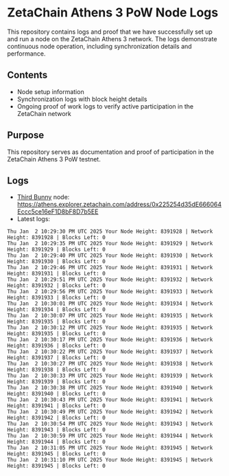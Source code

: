 # ZetaChain Athens 3 PoW Node Logs
This repository contains logs and proof that we have successfully set up and run a node on the ZetaChain Athens 3 network. The logs demonstrate continuous node operation, including synchronization details and performance.

## Contents
- Node setup information
- Synchronization logs with block height details
- Ongoing proof of work logs to verify active participation in the ZetaChain network

## Purpose
This repository serves as documentation and proof of participation in the ZetaChain Athens 3 PoW testnet.

## Logs

- [Third Bunny](https://thirdbunny.xyz/) node: https://athens.explorer.zetachain.com/address/0x225254d35dE666064Eccc5ce16eF1D8bF8D7b5EE
- Latest logs:
```
Thu Jan  2 10:29:30 PM UTC 2025 Your Node Height: 8391928 | Network Height: 8391928 | Blocks Left: 0
Thu Jan  2 10:29:35 PM UTC 2025 Your Node Height: 8391929 | Network Height: 8391929 | Blocks Left: 0
Thu Jan  2 10:29:40 PM UTC 2025 Your Node Height: 8391930 | Network Height: 8391930 | Blocks Left: 0
Thu Jan  2 10:29:46 PM UTC 2025 Your Node Height: 8391931 | Network Height: 8391931 | Blocks Left: 0
Thu Jan  2 10:29:51 PM UTC 2025 Your Node Height: 8391932 | Network Height: 8391932 | Blocks Left: 0
Thu Jan  2 10:29:56 PM UTC 2025 Your Node Height: 8391933 | Network Height: 8391933 | Blocks Left: 0
Thu Jan  2 10:30:01 PM UTC 2025 Your Node Height: 8391934 | Network Height: 8391934 | Blocks Left: 0
Thu Jan  2 10:30:07 PM UTC 2025 Your Node Height: 8391935 | Network Height: 8391935 | Blocks Left: 0
Thu Jan  2 10:30:12 PM UTC 2025 Your Node Height: 8391935 | Network Height: 8391935 | Blocks Left: 0
Thu Jan  2 10:30:17 PM UTC 2025 Your Node Height: 8391936 | Network Height: 8391936 | Blocks Left: 0
Thu Jan  2 10:30:22 PM UTC 2025 Your Node Height: 8391937 | Network Height: 8391937 | Blocks Left: 0
Thu Jan  2 10:30:27 PM UTC 2025 Your Node Height: 8391938 | Network Height: 8391938 | Blocks Left: 0
Thu Jan  2 10:30:33 PM UTC 2025 Your Node Height: 8391939 | Network Height: 8391939 | Blocks Left: 0
Thu Jan  2 10:30:38 PM UTC 2025 Your Node Height: 8391940 | Network Height: 8391940 | Blocks Left: 0
Thu Jan  2 10:30:43 PM UTC 2025 Your Node Height: 8391941 | Network Height: 8391941 | Blocks Left: 0
Thu Jan  2 10:30:49 PM UTC 2025 Your Node Height: 8391942 | Network Height: 8391942 | Blocks Left: 0
Thu Jan  2 10:30:54 PM UTC 2025 Your Node Height: 8391943 | Network Height: 8391943 | Blocks Left: 0
Thu Jan  2 10:30:59 PM UTC 2025 Your Node Height: 8391944 | Network Height: 8391944 | Blocks Left: 0
Thu Jan  2 10:31:05 PM UTC 2025 Your Node Height: 8391945 | Network Height: 8391945 | Blocks Left: 0
Thu Jan  2 10:31:10 PM UTC 2025 Your Node Height: 8391945 | Network Height: 8391945 | Blocks Left: 0
```
